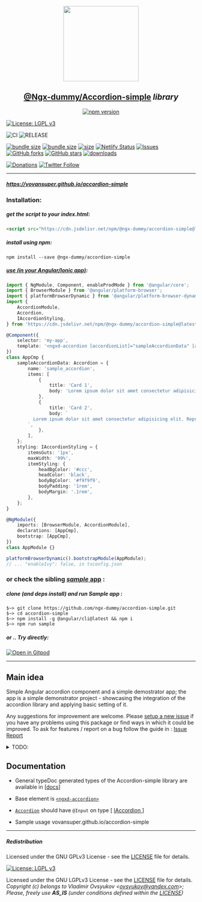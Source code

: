 <center>
  <a href="https://www.npmjs.com/package/@ngx-dummy/accordion-simple" target="_blank">
    <p align="center">
      <img src="https://avatars3.githubusercontent.com/u/62136587?s=400&u=4580be0183d1496d982253d3a0d803de82465626&v=4" width="200" height="200" />
    </p>
  </a>
  <h2 align="center"><b style="color: teal;"><a href="https://www.npmjs.com/package/@ngx-dummy/accordion-simple" target="_blank">@Ngx-dummy/Accordion-simple</a></b> <i>library</i></h2>

[![npm version](https://badge.fury.io/js/%40ngx-dummy%2Faccordion-simple.png)](https://www.npmjs.com/package/@ngx-dummy/accordion-simple)

</center>

[![License: LGPL v3](https://img.shields.io/badge/License-LGPLv3-blue.svg)](LICENSE)

<!-- ![NPM Deploy](https://github.com/VovanSuper/accordion-simple/workflows/npm-deploy/badge.svg)
![Github Pages Deploy](https://github.com/VovanSuper/accordion-simple/workflows/ghp-deploy/badge.svg) -->

![CI](https://github.com/VovanSuper/accordion-simple/workflows/CI/badge.svg)
![RELEASE](https://github.com/VovanSuper/accordion-simple/workflows/RELEASE/badge.svg)

[![bundle size](https://badgen.net/bundlephobia/minzip/@ngx-dummy/accordion-simple)](https://bundlephobia.com/result?p=@ngx-dummy/accordion-simple)
[![bundle size](https://badgen.net/bundlephobia/min/@ngx-dummy/accordion-simple)](https://bundlephobia.com/result?p=@ngx-dummy/accordion-simple)
[![size](https://badgen.net/packagephobia/publish/@ngx-dummy/accordion-simple)](https://bundlephobia.com/result?p=ngx-dummy/accordion-simple)
[![Netlify Status](https://api.netlify.com/api/v1/badges/f5233cc1-3156-4033-9d43-5db2b6cd351b/deploy-status)](https://accordion-simple-tester.netlify.app/)
[![Issues](https://img.shields.io/github/issues/vovansuper/accordion-simple)](https://github.com/VovanSuper/accordion-simple/issues)
[![GitHub forks](https://img.shields.io/github/forks/ngx-dummy/accordion-simple.svg?style=social&label=Fork)](https://github.com/ngx-dummy/accordion-simple/fork)
[![GitHub stars](https://img.shields.io/github/stars/ngx-dummy/accordion-simple.svg?style=social&label=Star)](https://github.com/ngx-dummy/accordion-simple)
[![downloads](https://data.jsdelivr.com/v1/package/npm/@ngx-dummy/accordion-simple/badge)](https://www.jsdelivr.com/package/npm/@ngx-dummy/accordion-simple)

[![Donations](https://img.shields.io/badge/Donate-PayPal-green.svg)](https://paypal.me/ovsyukov)
[![Twitter Follow](https://img.shields.io/twitter/follow/OvsyukovV.svg?style=social)](https://twitter.com/OvsyukovV)

---

##### https://vovansuper.github.io/accordion-simple

### Installation:

##### get the script to your _index.html_:

```html
<script src="https://cdn.jsdelivr.net/npm/@ngx-dummy/accordion-simple@latest/bundles/ngx-dummy-accordion-simple.umd.js"></script>
```

##### install using **npm**:

```shell
npm install --save @ngx-dummy/accordion-simple
```

##### [use (_in your Angular/Ionic app_)](https://stackblitz.com/edit/ngx-dummy-accordion-sample?devtoolsheight=33&file=src/main.ts):

```typescript
import { NgModule, Component, enableProdMode } from '@angular/core';
import { BrowserModule } from '@angular/platform-browser';
import { platformBrowserDynamic } from '@angular/platform-browser-dynamic';
import {
	AccordionModule,
	Accordion,
	IAccordionStyling,
} from 'https://cdn.jsdelivr.net/npm/@ngx-dummy/accordion-simple@latest/bundles/ngx-dummy-accordion-simple.umd.min.js';

@Component({
	selector: 'my-app',
	template: '<ngxd-accordion [accordionList]="sampleAccordionData" [accordionStyling]="styling"></ngxd-accordion>',
})
class AppCmp {
	sampleAccordionData: Accordion = {
		name: 'sample_accordion',
		items: [
			{
				title: 'Card 1',
				body: 'Lorem ipsum dolor sit amet consectetur adipisicing elit. Reprehenderit vero quo, veritatis ex atque voluptate dolore unde quas. Veritatis doloremque optio dignissimos enim voluptatum voluptas nemo suscipit commodi. Adipisci, ratione',
			},
			{
				title: 'Card 2',
				body: `
          Lorem ipsum dolor sit amet consectetur adipisicing elit. Reprehenderit vero quo, veritatis ex atque voluptate dolore unde quas.
        `,
			},
		],
	};
	styling: IAccordionStyling = {
		itemsGuts: '1px',
		maxWidth: '99%',
		itemStyling: {
			headBgColor: '#ccc',
			headColor: 'black',
			bodyBgColor: '#f9f9f9',
			bodyPadding: '1rem',
			bodyMargin: '.1rem',
		},
	};
}

@NgModule({
	imports: [BrowserModule, AccordionModule],
	declarations: [AppCmp],
	bootstrap: [AppCmp],
})
class AppModule {}

platformBrowserDynamic().bootstrapModule(AppModule);
// ... "enableIvy": false, in tsconfig.json
```

### or check the sibling [_sample_ app](https://github.com/VovanSuper/accordion-simple/tree/master/projects/accordion-sample) :

##### clone _(and deps install)_ and run Sample app :

```shell
$~> git clone https://github.com/ngx-dummy/accordion-simple.git
$~> cd accordion-simple
$~> npm install -g @angular/cli@latest && npm i
$~> npm run sample
```

##### **or .. Try _directly_:**

[![Open in Gitpod](https://gitpod.io/button/open-in-gitpod.svg)](https://gitpod.io/#https://github.com/vovansuper/accordion-simple)

---

## Main idea

Simple Angular accordion component and a simple demostrator app; the app is a simple demonstrator project - showcasing the integration of the accordion library and applying basic setting of it.

Any suggestions for improvement are welcome. Please [setup a new issue](https://github.com/VovanSuper/accordion-simple/issues/new) if you have any problems using this package or find ways in which it could be improved.
To ask for features / report on a bug follow the guide in : [Issue Report](./.github/ISSUE_TEMPLATE/bug_report.md)

<details closed>
<summary>TODO:</summary>

- [ x ] Dynamic styling of accordion and accordion items (headers, bodies...)

</details>

## Documentation

- General typeDoc generated types of the Accordion-simple library are available in [[docs](./docs/typedocs/index.html)]

- Base element is [`<ngxd-accordion>`](./projects/@ngx-dummy/accordion-simple/src/lib/accordion.component.ts)

- [`Accordion`](./projects/@ngx-dummy/accordion-simple/src/lib/accordion.component.ts) should have `@Input` on type [ [IAccordion ](./projects/@ngx-dummy/accordion-simple/src/lib/settings/IAccordion.ts)]

- Sample usage vovansuper.github.io/accordion-simple

---

##### Redistribution

Licensed under the GNU GPLv3 License - see the [LICENSE](LICENSE) file for details.

[![License: LGPL v3](https://img.shields.io/badge/License-LGPLv3-blue.svg)](LICENSE)

Licensed under the GNU LGPLv3 License - see the [LICENSE](LICENSE) file for details.
_Copyright (c) belongs to Vladimir Ovsyukov <<ovsyukov@yandex.com>>; Please, freely use **AS_IS** (under conditions defined within the [LICENSE](LICENSE))_
